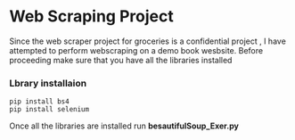 # Web Scraping Project 
Since the web scraper project for groceries is a confidential project , I have attempted to perform webscraping on a demo book wesbsite.
Before proceeding make sure that you have all the libraries installed
### Lbrary installaion
```
pip install bs4
pip install selenium 
```
Once all the libraries are installed run **besautifulSoup_Exer.py**
